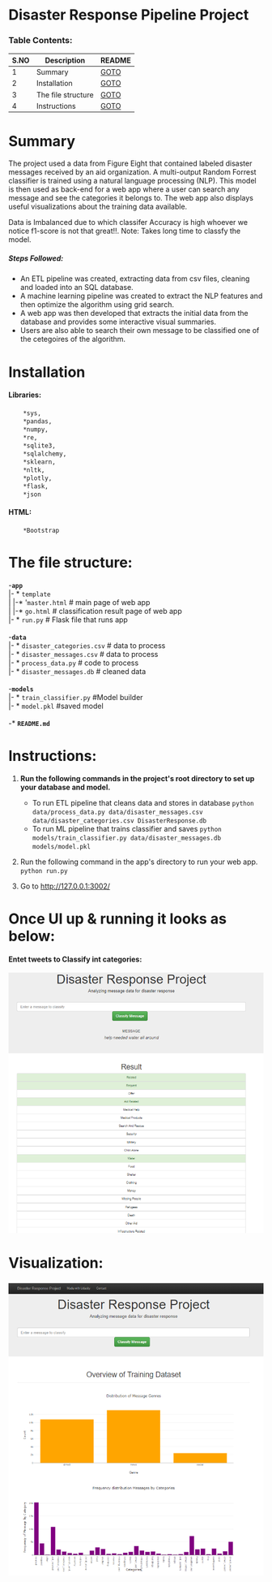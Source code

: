 # Disaster Response Pipeline Project


### Table Contents:

|S.NO| Description | README |
|--| ------ | ------ |
|1|Summary|[GOTO](https://github.com/vinayakn/Disaster_Response_Pipeline#summary)|
|2|Installation | [GOTO](https://github.com/vinayakn/Disaster_Response_Pipeline#installation)|
|3|The file structure | [GOTO](https://github.com/vinayakn/Disaster_Response_Pipeline#the-file-structure) |
|4|Instructions | [GOTO](https://github.com/vinayakn/Disaster_Response_Pipeline#instructions) |

# Summary

The project used a data from Figure Eight that contained labeled disaster messages received by an aid organization. 
A multi-output Random Forrest classifier is trained using a natural language processing (NLP).
This model is then used as back-end for a web app where a user can search any message and see the categories it belongs to.
The web app also displays useful visualizations about the training data available.

Data is Imbalanced due to which classifer Accuracy is high whoever we notice f1-score is not that great!!.
Note: Takes long time to classfy the model.

##### **Steps Followed:**
* An ETL pipeline was created, extracting data from csv files, cleaning and loaded into an SQL database.
* A machine learning pipeline was created to extract the NLP features and then optimize the algorithm using grid search.
* A web app was then developed that extracts the initial data from the database and provides some interactive visual summaries.
* Users are also able to search their own message to be classified one of the cetegoires of the algorithm.

# Installation
#### **Libraries:**
		*sys,
		*pandas,
		*numpy,
		*re,
		*sqlite3,
		*sqlalchemy,
		*sklearn,
		*nltk,
		*plotly,
		*flask,
		*json
#### **HTML:**
		*Bootstrap


# The file structure: 

-**`app`** <br/>
|- * `template` <br/>
|       |-* '`master.html` 	# main page of web app <br/>
|       |-* `go.html` 	  	# classification result page of web app <br/>
|- * `run.py` 			# Flask file that runs app <br/>
<br/>
-**`data`**<br/>
|- * `disaster_categories.csv` # data to process <br/>
|- * `disaster_messages.csv`   # data to process <br/>
|- * `process_data.py`         # code to process <br/>
|- * `disaster_messages.db`    # cleaned data <br/>
<br/>
-**`models`**<br/>
|- * `train_classifier.py`  #Model builder <br/>
|- * `model.pkl` 			#saved model <br/>
<br/>
-* **`README.md`**<br/>

# Instructions:
1. **Run the following commands in the project's root directory to set up your database and model.**

    - To run ETL pipeline that cleans data and stores in database
        `python data/process_data.py data/disaster_messages.csv data/disaster_categories.csv DisasterResponse.db`
    - To run ML pipeline that trains classifier and saves
        `python models/train_classifier.py data/disaster_messages.db models/model.pkl`

2. Run the following command in the app's directory to run your web app.
    `python run.py`

3. Go to http://127.0.0.1:3002/

# Once UI up & running it looks as below:
####  Entet tweets to Classify int categories:
![alt text](https://github.com/vinayakn/Disaster_Response_Pipeline/blob/master/Search%20Categories.png)

# Visualization:
![alt text](https://github.com/vinayakn/Disaster_Response_Pipeline/blob/master/graphs.png)
